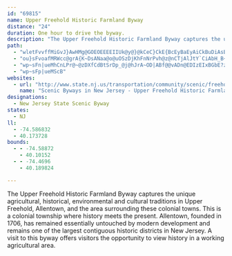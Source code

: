 ```yaml
---
id: "69815"
name: Upper Freehold Historic Farmland Byway
distance: "24"
duration: One hour to drive the byway.
description: "The Upper Freehold Historic Farmland Byway captures the unique agricultural, historical, environmental and cultural traditions in Upper Freehold, Allentown, and the area surrounding these colonial towns."
path:
  - "wletFvvffMiGvJ}AwHMg@GOEOEEEEIIUk@y@}@kCeC}CkE{BcEyBaEyAiCkBuDiAsB]i@wB{Es@yAeAcCi@kAoEkJ_HgOQe@cB{DyCsGQe@gAcDq@kBi@uAo@iBe@{@nLgPP_@^w@HSH{@?gAIaAy@yEy@uH_@cGq@yTIgB?wAL{APyAd@eFdHuh@V_BFs@x@qTn@iORcEt@kTz@eWbAi\\jBi^XcCLeB@iBBwACc@Ak@_@_Bg@_A_@gAWq@Si@?CIe@UiDQaD?OGy@FiBPuA^uAd@mB^qA\\cATqABwB@g@R]pA_g@RiOOoA[wA]mAYkAWuACWE_@C[i@SqDwLwAcDaBoBuBcD}AwAyAyAeA_BqAcG_BiGiBeGmB{GoC}GgBuFsB{Eo@mC_@gBQs@GYUk@\\sBt@eCfAuCbAsAXe@^_@T{@D_@HgADaEo@}Ba@qAY_A?yEM{EE}CBuDe@iF~H\\~ATz@PTHnA|@|@f@T^xErHjAdBrAhB`HzLhAL~@Ez@^xAdC|AzEt@rAxE`EpAhDh@rA?~AOpBKxAClAKfC?BNbD~C`GjRdYrAnBtB~Cd@r@bQrXzJfOr@nAzTv_@xDgTdB_IR_CP{@xBcLl@aDVcB?aCOwCk@kD_A{Ek@cDi@eDCc@I{@IcBBaExA_\\B]p@aPt@oO\\mIFiCh@oK|@wVpC}AlB{@TEnBg@`Ab@`CtAtD^p@OtAUfMOnFSnUg@xE~MtEfOtH|IpAjBlAlAb@Vf@x@dEdK~@lAb@`CrClLdMjXrDdVz@vQjCfc@x@|B"
  - "ou}sFvoafMRWcc@grA{K~DsANaa@o@uOSzDjKhFnNrPvh@z@nCTjAlJtY`CiAbH_B~Cg@dB_@p@WRG^Or@i@jAUd@?bA]zAy@t@WnAD~LYb@Yh@_BTiANg@J_@"
  - "wp~sFn|ueMhCnLPr@~@zDXfCdBtSrDp_@j@hJrA~OD|ABf@@vADn@EDIzEIxBGbE?zBFnA\\nBd@zDr@~BjAnCn@lBjG~QhHpPx@nChAfDjEfOrEnRtBeAnHeDnBi@lAA^G^?`AHrN{@jTcBbSaAvY}AlCQpKo@lIjAzHn@dWiCuAr`@uAdOStAp@la@i]oEyCY}HnBqEpAmb@vLgDjV}`@xTwONmKD{W~@}HTQBIHIVCR?Bw@j@gE["
  - "wp~sFp|ueMScB"
websites:
  - url: "http://www.state.nj.us/transportation/community/scenic/freehold.shtm"
    name: "Scenic Byways in New Jersey - Upper Freehold Historic Farmland B"
designations:
  - New Jersey State Scenic Byway
states:
  - NJ
ll:
  - -74.586832
  - 40.173728
bounds:
  - - -74.58872
    - 40.10152
  - - -74.4696
    - 40.189824

---
```


The Upper Freehold Historic Farmland Byway captures the unique agricultural, historical, environmental and cultural traditions in Upper Freehold, Allentown, and the area surrounding these colonial towns. This is a colonial township where history meets the present. Allentown, founded in 1706, has remained essentially untouched by modern development and remains one of the largest contiguous historic districts in New Jersey. A visit to this byway offers visitors the opportunity to view history in a working agricultural area.
